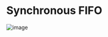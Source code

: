 # Synchronous FIFO
![image](https://github.com/user-attachments/assets/cdb34f00-6c77-476f-b1c3-bcec8a5498ee)


